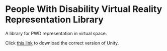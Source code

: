 # People With Disability Virtual Reality Representation Library

A library for PWD representation in virtual space.

Click [this link](unityhub://2022.3.6f1/b9e6e7e9fa2d) to download the correct version of Unity.